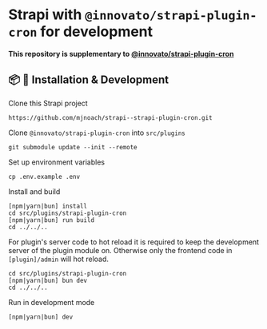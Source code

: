 # Strapi with `@innovato/strapi-plugin-cron` for development

**This repository is supplementary to [@innovato/strapi-plugin-cron](https://github.com/innovato/strapi-plugin-cron)**

## 📦 🔧 Installation & Development

Clone this Strapi project

```
https://github.com/mjnoach/strapi--strapi-plugin-cron.git
```

Clone `@innovato/strapi-plugin-cron` into `src/plugins`

```
git submodule update --init --remote
```

Set up environment variables

```
cp .env.example .env
```

Install and build

```
[npm|yarn|bun] install
cd src/plugins/strapi-plugin-cron
[npm|yarn|bun] run build
cd ../../..
```

For plugin's server code to hot reload it is required to keep the development server of the plugin module on. Otherwise only the frontend code in `[plugin]/admin` will hot reload.

```
cd src/plugins/strapi-plugin-cron
[npm|yarn|bun] bun dev
cd ../../..
```

Run in development mode

```
[npm|yarn|bun] dev
```
